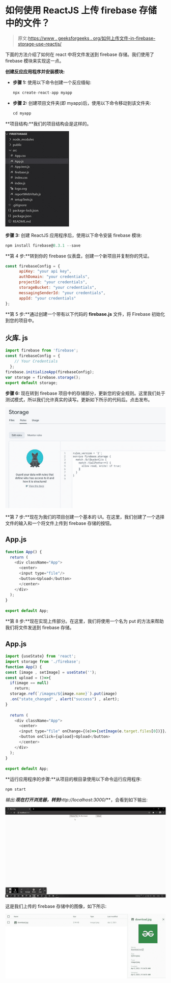 # 如何使用 ReactJS 上传 firebase 存储中的文件？

> 原文:[https://www . geeksforgeeks . org/如何上传文件-in-firebase-storage-use-reactjs/](https://www.geeksforgeeks.org/how-to-upload-files-in-firebase-storage-using-reactjs/)

下面的方法介绍了如何在 react 中将文件发送到 firebase 存储。我们使用了 firebase 模块来实现这一点。

**创建反应应用程序并安装模块:**

*   **步骤 1:** 使用以下命令创建一个反应缅甸:

    ```jsx
    npx create-react-app myapp
    ```

*   **步骤 2:** 创建项目文件夹(即 myapp)后，使用以下命令移动到该文件夹:

    ```jsx
    cd myapp
    ```

**项目结构:**我们的项目结构会是这样的。

![](img/0bd8ef86b943bb194dfd249981517a33.png)

**步骤 3:** 创建 ReactJS 应用程序后，使用以下命令安装 firebase 模块:

```jsx
npm install firebase@8.3.1 --save
```

**第 4 步:**转到你的 firebase 仪表盘，创建一个新项目并复制你的凭证。

```jsx
const firebaseConfig = {
      apiKey: "your api key",
      authDomain: "your credentials",
      projectId: "your credentials",
      storageBucket: "your credentials",
      messagingSenderId: "your credentials",
      appId: "your credentials"
};
```

**第 5 步:**通过创建一个带有以下代码的 **firebase.js** 文件，将 Firebase 初始化到您的项目中。

## 火库. js

```jsx
import firebase from 'firebase';
const firebaseConfig = {
    // Your Credentials
  };
firebase.initializeApp(firebaseConfig);
var storage = firebase.storage();
export default storage;
```

**步骤 6:** 现在转到 firebase 项目中的存储部分，更新您的安全规则。这里我们处于测试模式，所以我们允许真实的读写。更新如下所示的代码后。点击发布。

![](img/31abc2a6b8d624ac4f4d253e5f524cf5.png)

**第 7 步:**现在为我们的项目创建一个基本的 UI。在这里，我们创建了一个选择文件的输入和一个将文件上传到 firebase 存储的按钮。

## App.js

```jsx
function App() {
  return (
    <div className="App">
      <center>
      <input type="file"/>
      <button>Upload</button>
      </center>
    </div>
  );
}

export default App;
```

**第 8 步:**现在实现上传部分。在这里，我们将使用一个名为 put 的方法来帮助我们将文件发送到 firebase 存储。

## App.js

```jsx
import {useState} from 'react';
import storage from './firebase';
function App() {
const [image , setImage] = useState('');
const upload = ()=>{
  if(image == null)
    return;
  storage.ref(`/images/${image.name}`).put(image)
  .on("state_changed" , alert("success") , alert);
}

  return (
    <div className="App">
      <center>
      <input type="file" onChange={(e)=>{setImage(e.target.files[0])}}/>
      <button onClick={upload}>Upload</button>
      </center>
    </div>
  );
}

export default App;
```

**运行应用程序的步骤:**从项目的根目录使用以下命令运行应用程序:

```jsx
npm start
```

**输出:**现在打开浏览器，转到***http://localhost:3000/***，会看到如下输出:

![](img/e5f6591dd73a59cf137da36b35b8e4f1.png)

这是我们上传的 firebase 存储中的图像，如下所示:

![](img/037ba99406a9d0764080f1e4e178587a.png)